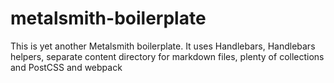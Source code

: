 # metalsmith-boilerplate

This is yet another Metalsmith boilerplate. It uses Handlebars, Handlebars helpers, separate content directory for markdown files, plenty of collections and PostCSS and webpack

